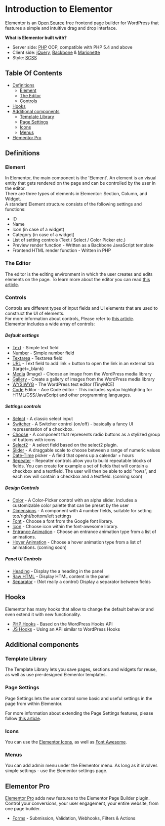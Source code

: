 # Introduction to Elementor

Elementor is an [Open Source](https://opensource.org/) free frontend page builder for WordPress that features a simple and intuitive drag and drop interface.

**What is Elementor built with?**

* Server side: [PHP](http://php.net/) OOP, compatible with PHP 5.4 and above
* Client side: [jQuery](https://jquery.com/), [Backbone](http://backbonejs.org/) & [Marionette](http://marionettejs.com/)
* Style: [SCSS](http://sass-lang.com/)

## Table Of Contents

* [Definitions](#definitions)
  - [Element](#element)
  - [The Editor](#the-editor)
  - [Controls](#controls)
* [Hooks](#hooks)
* [Additional components](#additional-components)
  - [Template Library](#template-library)
  - [Page Settings](#page-settings)
  - [Icons](#icons)
  - [Menus](#menus)
* [Elementor Pro](#additional-components)

## Definitions

### Element

In Elementor, the main component is the 'Element'. An element is an visual entity that gets rendered on the page and can be controlled by the user in the editor.<br>
There are three types of elements in Elementor: Section, Column, and Widget.<br>
A standard Element structure consists of the following settings and functions:

* ID
* Name
* Icon (in case of a widget)
* Category (in case of a widget)
* List of setting controls (Text / Select / Color Picker etc.)
* Preview render function - Written as a Backbone JavaScript template
* Frontend HTML render function - Written in PHP

### The Editor

The editor is the editing environment in which the user creates and edits elements on the page. To learn more about the editor you can read [this article](content/the-editor.md).

### Controls

Controls are different types of input fields and UI elements that are used to construct the UI of elements.<br>
For more information about controls, Please refer to [this article](content/controls/README.md).<br>
Elementor includes a wide array of controls:

##### Default settings

* [Text](content/controls/_text.md) - Simple text field
* [Number](content/controls/_number.md) - Simple number field
* [Textarea](content/controls/_textarea.md) - Textarea field
* [URL](content/controls/_url.md) - Text field to add link + button to open the link in an external tab (target=_blank)
* [Media](content/controls/_media.md) (Image) - Choose an image from the WordPress media library
* [Gallery](content/controls/_gallery.md) - Create a gallery of images from the WordPress media library
* [WYSIWYG](content/controls/_wysiwyg.md) - The WordPress text editor (TinyMCE)
* [Code](content/controls/_code.md) Editor - Ace Code editor - This includes syntax highlighting for HTML/CSS/JavaScript and other programming languages.

##### Settings controls

* [Select](content/controls/_select.md) - A classic select input
* [Switcher](content/controls/_switcher.md) - A Switcher control (on/off) - basically a fancy UI representation of a checkbox.
* [Choose](content/controls/_choose.md) - A component that represents radio buttons as a stylized group of buttons with icons
* [Select2](content/controls/_select2.md) - A select field based on the select2 plugin.
* [Slider](content/controls/_slider.md) - A draggable scale to choose between a range of numeric values
* [Date-Time](content/controls/_date.md) picker - A field that opens up a calendar + hours
* [Repeater](content/controls/_repeater.md) - Repeater controls allow you to build repeatable blocks of fields. You can create for example a set of fields that will contain a checkbox and a textfield. The user will then be able to add “rows”, and each row will contain a checkbox and a textfield. (coming soon)

##### Design Controls

* [Color](content/controls/_color.md) - A Color-Picker control with an alpha slider. Includes a customizable color palette that can be preset by the user
* [Dimensions](content/controls/_dimensions.md) - A component with 4 number fields, suitable for setting top/right/bottom/left settings
* [Font](content/controls/_font.md) - Choose a font from the Google font library.
* [Icon](content/controls/_icon.md) - Choose icon within the font-awesome library.
* [Entrance Animation](content/controls/_animation.md) - Choose an entrance animation type from a list of animations.
* [Hover Animation](content/controls/_hover-animation.md) - Choose a hover animation type from a list of animations. (coming soon)

##### Panel UI Controls

* [Heading](content/controls/_heading.md) - Display the a heading in the panel
* [Raw HTML](content/controls/_raw-html.md) - Display HTML content in the panel
* [Separator](content/controls/controls-and-the-editor.md#separator) - (Not really a control) Display a separator between fields

## Hooks

Elementor has many hooks that allow to change the default behavior and even extend it with new functionality. 
- [PHP Hooks](content/hooks/php-hooks.md) - Based on the WordPress Hooks API
- [JS Hooks](content/hooks/js-hooks.md) - Using an API similar to WordPress Hooks

## Additional components

### Template Library

The Template Library lets you save pages, sections and widgets for reuse, as well as use pre-designed Elementor templates.

### Page Settings

Page Settings lets the user control some basic and useful settings in the page from within Elementor.

For more information about extending the Page Settings features, please follow [this article](content/controls/page-settings.md).


### Icons

You can use the [Elementor Icons](https://github.com/pojome/elementor-icons), as well as [Font Awesome](http://fontawesome.io/).

### Menus

You can add admin menu under the Elementor menu. As long as it involves simple settings - use the Elementor settings page.

## Elementor Pro

[Elementor Pro](https://elementor.com/pro/) adds new features to the Elementor Page Builder plugin. Control your conversions, your user engagement, your entire website, from one page builder.

* [Forms](content/pro/forms.md) - Submission, Validation, Webhooks, Filters & Actions
